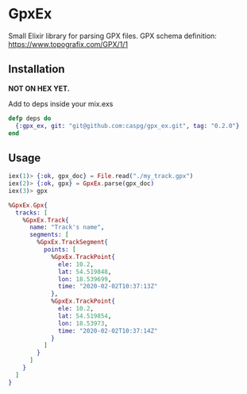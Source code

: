 # GpxEx

Small Elixir library for parsing GPX files. GPX schema definition: https://www.topografix.com/GPX/1/1

## Installation

**NOT ON HEX YET.**

Add to deps inside your mix.exs

```elixir
defp deps do
  {:gpx_ex, git: "git@github.com:caspg/gpx_ex.git", tag: "0.2.0"}
end
```

## Usage

```elixir
iex(1)> {:ok, gpx_doc} = File.read("./my_track.gpx")
iex(2)> {:ok, gpx} = GpxEx.parse(gpx_doc)
iex(3)> gpx

%GpxEx.Gpx{
  tracks: [
    %GpxEx.Track{
      name: "Track's name",
      segments: [
        %GpxEx.TrackSegment{
          points: [
            %GpxEx.TrackPoint{
              ele: 10.2,
              lat: 54.519848,
              lon: 18.539699,
              time: "2020-02-02T10:37:13Z"
            },
            %GpxEx.TrackPoint{
              ele: 10.2,
              lat: 54.519854,
              lon: 18.53973,
              time: "2020-02-02T10:37:14Z"
            }
          ]
        }
      ]
    }
  ]
}
```
